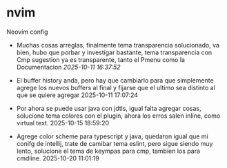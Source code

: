 # nvim
Neovim config

- Muchas cosas arreglas, finalmente tema transparencia solucionado, va bien, hubo que porbar y investigar bastante, tema transparencia con Cmp sugestion ya es transparente, tanto el Pmenu como la Documentacion *2025-10-11 16:37:52*
- El buffer history anda, pero hay que cambiarlo para que simplemente agrege los nuevos buffers al final y fijarse que el ultimo sea distinto al que se quiere agregar 2025-10-11 17:07:24

- Por ahora se puede usar java con jdtls, igual falta agregar cosas, solucione tema colores con el plugin, ahora los erros salen inline, como virtual text. 2025-10-15 18:59:20
- Agrege color scheme para typescript y java, quedaron igual que mi conifg de intellij, trate de camibar tema eslint, pero sigue siendo muy lento, solucione el tema de keympas para cmp, tambien los para cmdline. 2025-10-20 11:01:19
